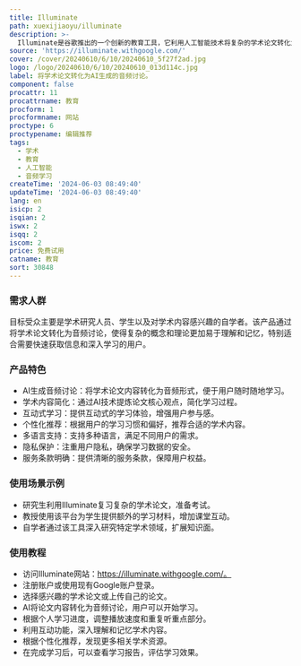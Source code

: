 ```yaml
---
title: Illuminate
path: xuexijiaoyu/illuminate
description: >-
  Illuminate是谷歌推出的一个创新的教育工具，它利用人工智能技术将复杂的学术论文转化为易于理解的音频讨论，帮助用户以更直观、互动的方式学习和理解学术内容。该产品通过简化学习过程，提高了学习效率，尤其适合快节奏和多样化的学习需求。
source: 'https://illuminate.withgoogle.com/'
cover: /cover/20240610/6/10/20240610_5f27f2ad.jpg
logo: /logo/20240610/6/10/20240610_013d114c.jpg
label: 将学术论文转化为AI生成的音频讨论。
component: false
procattr: 11
procattrname: 教育
procform: 1
procformname: 网站
proctype: 6
proctypename: 编辑推荐
tags:
  - 学术
  - 教育
  - 人工智能
  - 音频学习
createTime: '2024-06-03 08:49:40'
updateTime: '2024-06-03 08:49:40'
lang: en
isicp: 2
isqian: 2
iswx: 2
isqq: 2
iscom: 2
price: 免费试用
catname: 教育
sort: 30848
---
```




### 需求人群
目标受众主要是学术研究人员、学生以及对学术内容感兴趣的自学者。该产品通过将学术论文转化为音频讨论，使得复杂的概念和理论更加易于理解和记忆，特别适合需要快速获取信息和深入学习的用户。

### 产品特色
* AI生成音频讨论：将学术论文内容转化为音频形式，便于用户随时随地学习。
* 学术内容简化：通过AI技术提炼论文核心观点，简化学习过程。
* 互动式学习：提供互动式的学习体验，增强用户参与感。
* 个性化推荐：根据用户的学习习惯和偏好，推荐合适的学术内容。
* 多语言支持：支持多种语言，满足不同用户的需求。
* 隐私保护：注重用户隐私，确保学习数据的安全。
* 服务条款明确：提供清晰的服务条款，保障用户权益。

### 使用场景示例
* 研究生利用Illuminate复习复杂的学术论文，准备考试。
* 教授使用该平台为学生提供额外的学习材料，增加课堂互动。
* 自学者通过该工具深入研究特定学术领域，扩展知识面。

### 使用教程
* 访问Illuminate网站：https://illuminate.withgoogle.com/。
* 注册账户或使用现有Google账户登录。
* 选择感兴趣的学术论文或上传自己的论文。
* AI将论文内容转化为音频讨论，用户可以开始学习。
* 根据个人学习进度，调整播放速度和重复听重点部分。
* 利用互动功能，深入理解和记忆学术内容。
* 根据个性化推荐，发现更多相关学术资源。
* 在完成学习后，可以查看学习报告，评估学习效果。

  
